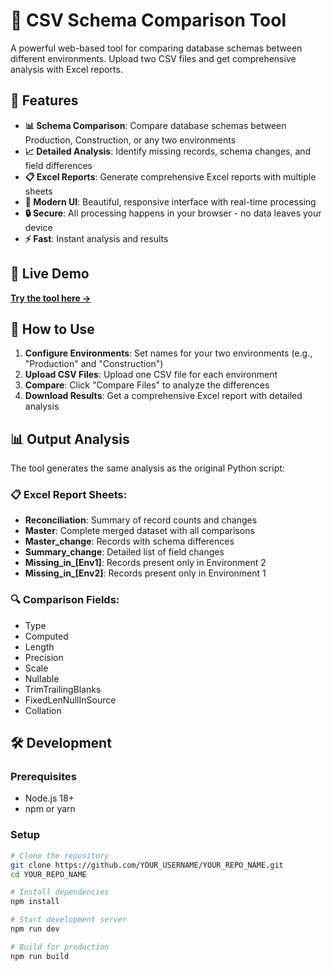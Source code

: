 # 🔄 CSV Schema Comparison Tool

A powerful web-based tool for comparing database schemas between different environments. Upload two CSV files and get comprehensive analysis with Excel reports.

## 🌟 Features

- **📊 Schema Comparison**: Compare database schemas between Production, Construction, or any two environments
- **📈 Detailed Analysis**: Identify missing records, schema changes, and field differences
- **📋 Excel Reports**: Generate comprehensive Excel reports with multiple sheets
- **🎨 Modern UI**: Beautiful, responsive interface with real-time processing
- **🔒 Secure**: All processing happens in your browser - no data leaves your device
- **⚡ Fast**: Instant analysis and results

## 🚀 Live Demo

**[Try the tool here →](https://YOUR_USERNAME.github.io/YOUR_REPO_NAME)**

## 📝 How to Use

1. **Configure Environments**: Set names for your two environments (e.g., "Production" and "Construction")
2. **Upload CSV Files**: Upload one CSV file for each environment
3. **Compare**: Click "Compare Files" to analyze the differences
4. **Download Results**: Get a comprehensive Excel report with detailed analysis

## 📊 Output Analysis

The tool generates the same analysis as the original Python script:

### 📋 Excel Report Sheets:
- **Reconciliation**: Summary of record counts and changes
- **Master**: Complete merged dataset with all comparisons
- **Master_change**: Records with schema differences
- **Summary_change**: Detailed list of field changes
- **Missing_in_[Env1]**: Records present only in Environment 2
- **Missing_in_[Env2]**: Records present only in Environment 1

### 🔍 Comparison Fields:
- Type
- Computed
- Length
- Precision
- Scale
- Nullable
- TrimTrailingBlanks
- FixedLenNullInSource
- Collation

## 🛠️ Development

### Prerequisites
- Node.js 18+
- npm or yarn

### Setup
```bash
# Clone the repository
git clone https://github.com/YOUR_USERNAME/YOUR_REPO_NAME.git
cd YOUR_REPO_NAME

# Install dependencies
npm install

# Start development server
npm run dev

# Build for production
npm run build
